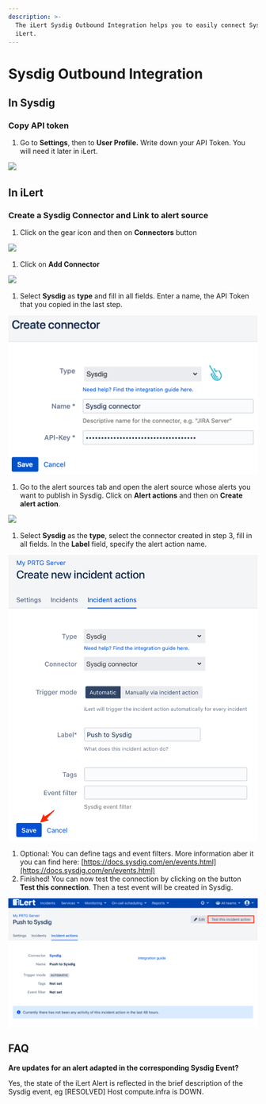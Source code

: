 ```yaml
---
description: >-
  The iLert Sysdig Outbound Integration helps you to easily connect Sysdig with
  iLert.
---
```


# Sysdig Outbound Integration

## In Sysdig <a href="#in-topdesk" id="in-topdesk"></a>

### Copy API token <a href="#create-api-user" id="create-api-user"></a>

1. Go to **Settings**, then to **User Profile.** Write down your API Token. You will need it later in iLert.

![](../../.gitbook/assets/profile\_-\_settings\_-\_sysdig.png)

## In iLert <a href="#in-ilert" id="in-ilert"></a>

### Create a Sysdig Connector and Link to alert source <a href="#create-alarm-source" id="create-alarm-source"></a>

1. Click on the gear icon and then on **Connectors** button

![](<../../.gitbook/assets/go\_to\_connectors (5).png>)

1. Click on **Add Connector**

![](<../../.gitbook/assets/create\_connector\_button (3).png>)

1. Select **Sysdig** as **type** and fill in all fields. Enter a name, the API Token that you copied in the last step.

![](<../../.gitbook/assets/ilert (3).png>)

1. Go to the alert sources tab and open the alert source whose alerts you want to publish in Sysdig. Click on **Alert actions** and then on **Create alert action**.

![](<../../.gitbook/assets/new\_incident\_action (8).png>)

1. Select **Sysdig** as the **type**, select the connector created in step 3, fill in all fields. In the **Label** field, specify the alert action name.

![](<../../.gitbook/assets/ilert (78).png>)

1. Optional: You can define tags and event filters. More information aber it you can find here: [https://docs.sysdig.com/en/events.html](https://docs.sysdig.com/en/events.html)
2. Finished! You can now test the connection by clicking on the button **Test this connection**. Then a test event will be created in Sysdig.

![](<../../.gitbook/assets/ilert (71).png>)

## FAQ <a href="#faq" id="faq"></a>

**Are updates for an alert adapted in the corresponding Sysdig Event?**

Yes, the state of the iLert Alert is reflected in the brief description of the Sysdig event, eg \[RESOLVED] Host compute.infra is DOWN.
